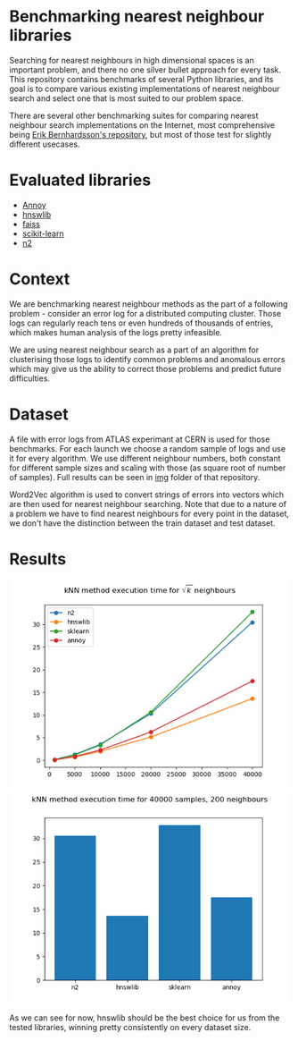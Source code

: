 # Benchmarking nearest neighbour libraries
Searching for nearest neighbours in high dimensional spaces is an important problem, and there no one silver bullet approach for every task.
This repository contains benchmarks of several Python libraries, and its goal is to compare various existing implementations of nearest neighbour search and select one that is most suited to our problem space.

There are several other benchmarking suites for comparing nearest neighbour search implementations on the Internet, most comprehensive being [Erik Bernhardsson's repository](https://github.com/erikbern/ann-benchmarks), but most of those test for slightly different usecases.

# Evaluated libraries
 - [Annoy](https://github.com/spotify/annoy)
 - [hnswlib](https://github.com/nmslib/hnsw)
 - [faiss](https://github.com/facebookresearch/faiss)
 - [scikit-learn](http://scikit-learn.org/stable/modules/neighbors.html)
 - [n2](https://github.com/kakao/n2)   

# Context
We are benchmarking nearest neighbour methods as the part of a following problem - consider an error log for a distributed computing cluster. Those logs can regularly reach tens or even hundreds of thousands of entries, which makes human analysis of the logs pretty infeasible. 

We are using nearest neighbour search as a part of an algorithm for clusterising those logs to identify common problems and anomalous errors which may give us the ability to correct those problems and predict future difficulties.

# Dataset

A file with error logs from ATLAS experimant at CERN is used for those benchmarks. For each launch we choose a random sample of logs and use it for every algorithm. We use different neighbour numbers, both constant for different sample sizes and scaling with those (as square root of number of samples). Full results can be seen in [img](https://github.com/DVGrin/kNN_benchmarks/tree/master/img) folder of that repository.

Word2Vec algorithm is used to convert strings of errors into vectors which are then used for nearest neighbour searching. Note that due to a nature of a problem we have to find nearest neighbours for every point in the dataset, we don't have the distinction between the train dataset and test dataset.

# Results

![img](./img/kNN_benchmarks_sqrt_neighbours.png)
![img](./img/kNN_benchmark_40000_samples_200_neighbours.png)

As we can see for now, hnswlib should be the best choice for us from the tested libraries, winning pretty consistently on every dataset size.
